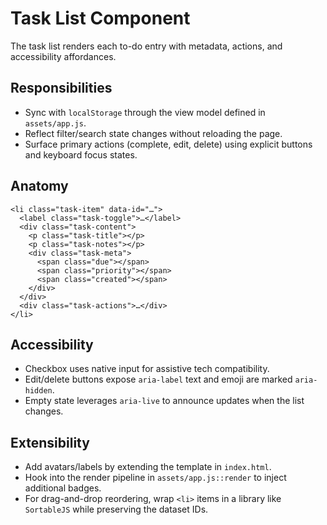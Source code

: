 # Task List Component

The task list renders each to-do entry with metadata, actions, and accessibility affordances.

## Responsibilities

- Sync with `localStorage` through the view model defined in `assets/app.js`.
- Reflect filter/search state changes without reloading the page.
- Surface primary actions (complete, edit, delete) using explicit buttons and keyboard focus states.

## Anatomy

```
<li class="task-item" data-id="…">
  <label class="task-toggle">…</label>
  <div class="task-content">
    <p class="task-title"></p>
    <p class="task-notes"></p>
    <div class="task-meta">
      <span class="due"></span>
      <span class="priority"></span>
      <span class="created"></span>
    </div>
  </div>
  <div class="task-actions">…</div>
</li>
```

## Accessibility

- Checkbox uses native input for assistive tech compatibility.
- Edit/delete buttons expose `aria-label` text and emoji are marked `aria-hidden`.
- Empty state leverages `aria-live` to announce updates when the list changes.

## Extensibility

- Add avatars/labels by extending the template in `index.html`.
- Hook into the render pipeline in `assets/app.js::render` to inject additional badges.
- For drag-and-drop reordering, wrap `<li>` items in a library like `SortableJS` while preserving the dataset IDs.
